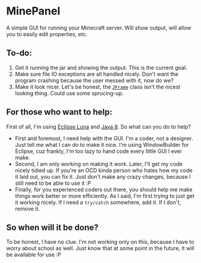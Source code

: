 # MinePanel
A simple GUI for running your Minecraft server. Will show output, will allow you to easily edit properties, etc.

## To-do:
1. Get it running the jar and showing the output. This is the current goal.
2. Make sure file IO exceptions are all handled nicely. Don't want the program crashing because the user messed with it, now do we?
3. Make it look nicer. Let's be honest, the [`JFrame`](http://docs.oracle.com/javase/7/docs/api/javax/swing/JFrame.html) class isn't the nicest looking thing. Could use some sprucing-up.

## For those who want to help:
First of all, I'm using [Eclipse Luna](http://www.eclipse.org) and [Java 8](https://www.java.com/en/).
So what can you do to help?
- First and foremost, I need help with the GUI. I'm a coder, not a designer. Just tell me what I can do to make it nice. I'm using WindowBuilder for Eclipse, cuz frankly, I'm too lazy to hand code every little GUI I ever make.
- Second, I am only working on making it *work*. Later, I'll get my code nicely tidied up. If you're an OCD kinda person who hates how my code it laid out, you can fix it. Just don't make any crazy changes, because I still need to be able to use it :P
- Finally, for you experienced coders out there, you should help me make things work better or more efficiently. As I said, I'm first trying to just get it working nicely. If I need a `try/catch` somewhere, add it. If I don't, remove it.

## So when will it be done?
To be honest, I have no clue. I'm not working only on this, because I have to worry about school as well. Just know that at some point in the future, it will be available for use :P
